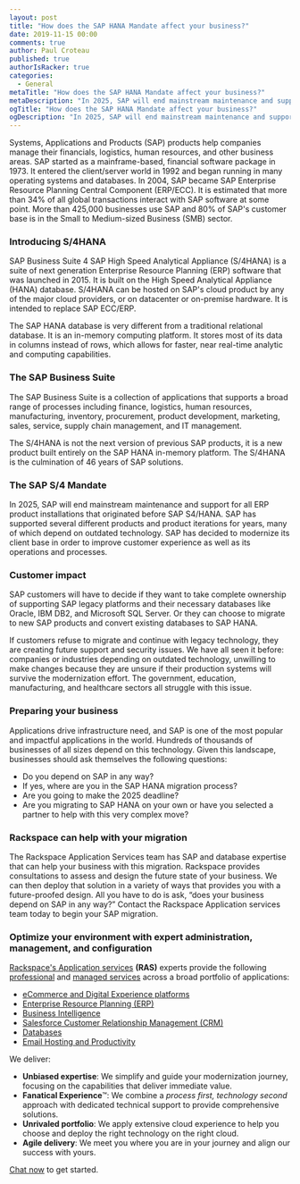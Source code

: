 ```yaml
---
layout: post
title: "How does the SAP HANA Mandate affect your business?" 
date: 2019-11-15 00:00
comments: true
author: Paul Croteau 
published: true
authorIsRacker: true
categories:
  - General
metaTitle: "How does the SAP HANA Mandate affect your business?"
metaDescription: "In 2025, SAP will end mainstream maintenance and support for all ERP product installations that originated before SAP S4/HANA."
ogTitle: "How does the SAP HANA Mandate affect your business?"
ogDescription: "In 2025, SAP will end mainstream maintenance and support for all ERP product installations that originated before SAP S4/HANA."
---
```


Systems, Applications and Products (SAP) products help companies manage their financials, logistics, human resources, and other business areas. SAP started as a mainframe-based, financial software package in 1973. It entered the client/server world in 1992 and began running in many operating systems and databases. In 2004, SAP became SAP Enterprise Resource Planning Central Component (ERP/ECC). It is estimated that more than 34% of all global transactions interact with SAP software at some point. More than 425,000 businesses use SAP and 80% of SAP's customer base is in the Small to Medium-sized Business (SMB) sector. 

<!-- more -->

### Introducing S/4HANA

SAP Business Suite 4 SAP High Speed Analytical Appliance (S/4HANA) is a suite of next generation Enterprise Resource Planning (ERP) software that was launched in 2015. It is built on the High Speed Analytical Appliance (HANA) database. S/4HANA can be hosted on SAP's cloud product by any of the major cloud providers, or on datacenter or on-premise hardware. It is intended to replace SAP ECC/ERP.

The SAP HANA database is very different from a traditional relational database. It is an in-memory computing platform. It stores most of its data in columns instead of rows, which allows for faster, near real-time analytic and computing capabilities. 

### The SAP Business Suite

The SAP Business Suite is a collection of applications that supports a broad range of processes including finance, logistics, human resources, manufacturing, inventory, procurement, product development, marketing, sales, service, supply chain management, and IT management.

The S/4HANA is not the next version of previous SAP products, it is a new product built entirely on the SAP HANA in-memory platform. The S/4HANA is the culmination of 46 years of SAP solutions. 


### The SAP S/4 Mandate

In 2025, SAP will end mainstream maintenance and support for all ERP product installations that originated before SAP S4/HANA. SAP has supported several different products and product iterations for years, many of which depend on outdated technology. SAP has decided to modernize its client base in order to improve customer experience as well as its operations and processes. 

### Customer impact

SAP customers will have to decide if they want to take complete ownership of supporting SAP legacy platforms and their necessary databases like Oracle, IBM DB2, and Microsoft SQL Server. Or they can choose to migrate to new SAP products and convert existing databases to SAP HANA. 

If customers refuse to migrate and continue with legacy technology, they are creating future support and security issues. We have all seen it before: companies or industries depending on outdated technology, unwilling to make changes because they are unsure if their production systems will survive the modernization effort. The government, education, manufacturing, and healthcare sectors all struggle with this issue.

### Preparing your business 

Applications drive infrastructure need, and SAP is one of the most popular and impactful applications in the world. Hundreds of thousands of businesses of all sizes depend on this technology. Given this landscape, businesses should ask themselves the following questions:

- Do you depend on SAP in any way? 
- If yes, where are you in the SAP HANA migration process? 
- Are you going to make the 2025 deadline? 
- Are you migrating to SAP HANA on your own or have you selected a partner to help with this very complex move?

### Rackspace can help with your migration 

The Rackspace Application Services team has SAP and database expertise that can help your business with this migration. Rackspace provides consultations to assess and design the future state of your business. We can then deploy that solution in a variety of ways that provides you with a future-proofed design. All you have to do is ask, “does your business depend on SAP in any way?” Contact the Rackspace Application services team today to begin your SAP migration. 

### Optimize your environment with expert administration, management, and configuration

[Rackspace's Application services](https://www.rackspace.com/application-management/managed-services)
**(RAS)** experts provide the following [professional](https://www.rackspace.com/application-management/professional-services)
and
[managed services](https://www.rackspace.com/application-management/managed-services) across
a broad portfolio of applications:

- [eCommerce and Digital Experience platforms](https://www.rackspace.com/ecommerce-digital-experience)
- [Enterprise Resource Planning (ERP)](https://www.rackspace.com/erp)
- [Business Intelligence](https://www.rackspace.com/business-intelligence)
- [Salesforce Customer Relationship Management (CRM)](https://www.rackspace.com/salesforce-managed-services)
- [Databases](https://www.rackspace.com/dba-services)
- [Email Hosting and Productivity](https://www.rackspace.com/email-hosting)

We deliver:

- **Unbiased expertise**: We simplify and guide your modernization journey,
focusing on the capabilities that deliver immediate value.
- **Fanatical Experience**&trade;: We combine a *process first, technology second*
approach with dedicated technical support to provide comprehensive solutions.
- **Unrivaled portfolio**: We apply extensive cloud experience to help you
choose and deploy the right technology on the right cloud.
- **Agile delivery**: We meet you where you are in your journey and align
our success with yours.

[Chat now](https://www.rackspace.com/#chat) to get started.
